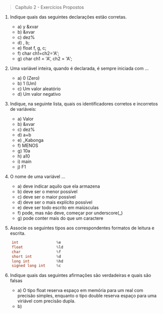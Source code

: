 > Capítulo 2 - Exercícios Propostos

1. Indique quais das seguintes declarações estão corretas.

   - a) y &xvar
   - b) &xvar
   - c) dez%
   - d) , b;
   - e) float f, g, c;
   - f) char ch1=ch2='A';
   - g) char ch1 = 'A', ch2 = 'A';

2. Uma variável inteira, quando é declarada, é sempre iniciada com ...

   - a) 0 (Zero)
   - b) 1 (Um)
   - c) Um valor aleatório
   - d) Um valor negativo

3. Indique, na seguinte lista, quais os identificadores corretos e incorretos de variáveis:

   - a) Valor
   - b) &xvar
   - c) dez%
   - d) a+b
   - e) \_Kabonga
   - f) MENOS
   - g) 10a
   - h) a10
   - i) main
   - j) F1

4. O nome de uma variável ...

   - a) deve indicar aquilo que ela armazena
   - b) deve ser o menor possível
   - c) deve ser o maior possível
   - d) deve ser o mais explícito possível
   - e) deve ser todo escrito em maiúsculas
   - f) pode, mas não deve, começar por underscore(\_)
   - g) pode conter mais do que um caractere

5. Associe os seguintes tipos aos correspondentes formatos de leitura e escrita.

```c
    int                 %e
    float               %ld
    char                %f
    short int           %d
    long int            %hd
    signed long int     %c
```

6. Indique quais das seguintes afirmações são verdadeiras e quais são falsas

   - a) O tipo float reserva espaço em memória para um real com precisão simples, enquanto o tipo double reserva espaço para uma viriável com precisão dupla.
   - b)
